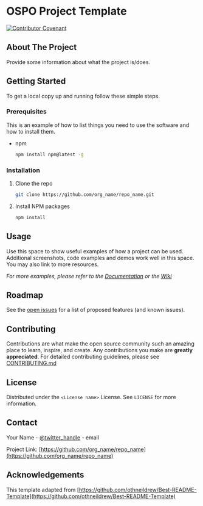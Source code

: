 # OSPO Project Template

[![Contributor Covenant](https://img.shields.io/badge/Contributor%20Covenant-2.0-4baaaa.svg)](CODE_OF_CONDUCT.md)

## About The Project

Provide some information about what the project is/does.


## Getting Started

To get a local copy up and running follow these simple steps.


### Prerequisites

This is an example of how to list things you need to use the software and how to install them.
* npm
  ```sh
  npm install npm@latest -g
  ```

### Installation

1. Clone the repo
   ```sh
   git clone https://github.com/org_name/repo_name.git
   ```
2. Install NPM packages
   ```sh
   npm install
   ```


## Usage

Use this space to show useful examples of how a project can be used. Additional screenshots, code examples and demos work well in this space. You may also link to more resources.

_For more examples, please refer to the [Documentation](https://example.com) or the [Wiki](https://github.com/org_name/repo_name/wiki)_


## Roadmap

See the [open issues](https://github.com/org_name/repo_name/issues) for a list of proposed features (and known issues).


## Contributing

Contributions are what make the open source community such an amazing place to learn, inspire, and create. Any contributions you make are **greatly appreciated**. For detailed contributing guidelines, please see [CONTRIBUTING.md](CONTRIBUTING.md)


## License

Distributed under the `<License name>` License. See `LICENSE` for more information.


## Contact

Your Name - [@twitter_handle](https://twitter.com/twitter_handle) - email

Project Link: [https://github.com/org_name/repo_name](https://github.com/org_name/repo_name)

## Acknowledgements

This template adapted from
[https://github.com/othneildrew/Best-README-Template](https://github.com/othneildrew/Best-README-Template)
